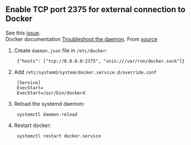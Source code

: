 Enable TCP port 2375 for external connection to Docker
------------------------------------------------------

See this [issue](https://github.com/moby/moby/issues/25471).  
Docker documentation [Troubleshoot the daemon](https://docs.docker.com/config/daemon/#troubleshoot-conflicts-between-the-daemonjson-and-startup-scripts).
From [source](https://gist.github.com/styblope/dc55e0ad2a9848f2cc3307d4819d819f)

1. Create `daemon.json` file in `/etc/docker`:

        {"hosts": ["tcp://0.0.0.0:2375", "unix:///var/run/docker.sock"]}

2. Add `/etc/systemd/system/docker.service.d/override.conf`

        [Service]
        ExecStart=
        ExecStart=/usr/bin/dockerd


3. Reload the systemd daemon:

        systemctl daemon-reload

4. Restart docker:

        systemctl restart docker.service

